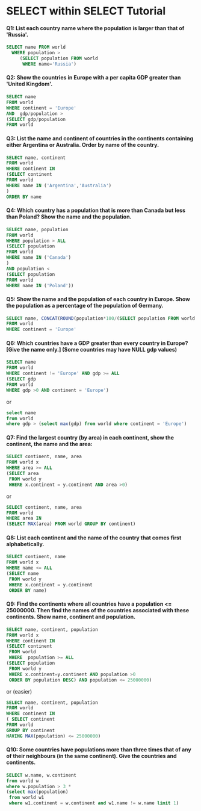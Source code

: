 # SELECT within SELECT Tutorial
#### Q1: List each country name where the population is larger than that of 'Russia'.
```SQL
SELECT name FROM world
  WHERE population >
     (SELECT population FROM world
      WHERE name='Russia')
```

#### Q2: Show the countries in Europe with a per capita GDP greater than 'United Kingdom'.
```SQL
SELECT name 
FROM world 
WHERE continent = 'Europe'
AND  gdp/population >  
(SELECT gdp/population
FROM world
```

#### Q3: List the name and continent of countries in the continents containing either Argentina or Australia. Order by name of the country.
```SQL
SELECT name, continent
FROM world
WHERE continent IN 
(SELECT continent 
FROM world
WHERE name IN ('Argentina','Australia')
)
ORDER BY name
```

#### Q4: Which country has a population that is more than Canada but less than Poland? Show the name and the population.
```SQL
SELECT name, population
FROM world
WHERE population > ALL
(SELECT population
FROM world
WHERE name IN ('Canada')
)
AND population < 
(SELECT population 
FROM world
WHERE name IN ('Poland'))
```

#### Q5: Show the name and the population of each country in Europe. Show the population as a percentage of the population of Germany. 
```SQL
SELECT name, CONCAT(ROUND(population*100/(SELECT population FROM world WHERE name = 'Germany')),'%')
FROM world
WHERE continent = 'Europe'
```

#### Q6: Which countries have a GDP greater than every country in Europe? [Give the name only.] (Some countries may have NULL gdp values) 
```SQL
SELECT name
FROM world
WHERE continent != 'Europe' AND gdp >= ALL
(SELECT gdp 
FROM world 
WHERE gdp >0 AND continent = 'Europe')
```
or
```SQL
select name
from world
where gdp > (select max(gdp) from world where continent = 'Europe')
```

#### Q7: Find the largest country (by area) in each continent, show the continent, the name and the area:
```SQL
SELECT continent, name, area
FROM world x
WHERE area >= ALL
(SELECT area 
 FROM world y
 WHERE x.continent = y.continent AND area >0)
```
or
```SQL
SELECT continent, name, area
FROM world
WHERE area IN 
(SELECT MAX(area) FROM world GROUP BY continent)
```

#### Q8: List each continent and the name of the country that comes first alphabetically.
```SQL
SELECT continent, name
FROM world x
WHERE name <= ALL
(SELECT name
 FROM world y
 WHERE x.continent = y.continent
 ORDER BY name)
```

#### Q9: Find the continents where all countries have a population <= 25000000. Then find the names of the countries associated with these continents. Show name, continent and population.
```SQL
SELECT name, continent, population
FROM world x
WHERE continent IN 
(SELECT continent
 FROM world
 WHERE  population >= ALL
(SELECT population
 FROM world y
 WHERE x.continent=y.continent AND population >0
 ORDER BY population DESC) AND population <= 25000000)
```
or (easier)
```SQL
SELECT name, continent, population
FROM world
WHERE continent IN 
( SELECT continent 
FROM world
GROUP BY continent
HAVING MAX(population) <= 25000000)
```

#### Q10: Some countries have populations more than three times that of any of their neighbours (in the same continent). Give the countries and continents.
```SQL
SELECT w.name, w.continent 
from world w 
where w.population > 3 * 
(select max(population) 
 from world w1 
 where w1.continent = w.continent and w1.name != w.name limit 1)
```
